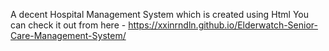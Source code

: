 A decent Hospital Management System which is created using Html 
You can check it out from here - https://xxinrndln.github.io/Elderwatch-Senior-Care-Management-System/ 
